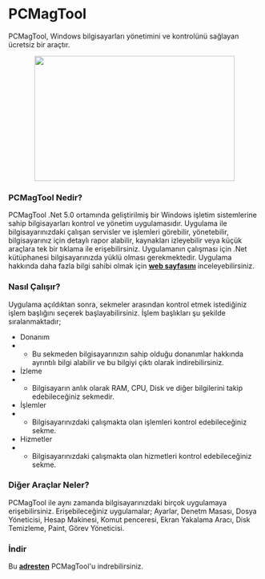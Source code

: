# PCMagTool
PCMagTool, Windows bilgisayarları yönetimini ve kontrolünü sağlayan ücretsiz bir araçtır.

<p align="center">
  <img width="400" height="250" src="https://www.yazilimturkiye.com/wp-content/uploads/2022/07/PCMagTool.jpg">
</p>

### PCMagTool Nedir?
PCMagTool .Net 5.0 ortamında geliştirilmiş bir Windows işletim sistemlerine sahip bilgisayarları kontrol ve yönetim uygulamasıdır. Uygulama ile bilgisayarınızdaki çalışan servisler ve işlemleri görebilir, yönetebilir, bilgisayarınız için detaylı rapor alabilir, kaynakları izleyebilir veya küçük araçlara tek bir tıklama ile erişebilirsiniz. Uygulamanın çalışması için .Net kütüphanesi bilgisayarınızda yüklü olması gerekmektedir. Uygulama hakkında daha fazla bilgi sahibi olmak için <b>[web sayfasını](https://www.yazilimturkiye.com/pcmagtool-bilgisayar-yonetim-araci/)</b> inceleyebilirsiniz.

### Nasıl Çalışır?
Uygulama açıldıktan sonra, sekmeler arasından kontrol etmek istediğiniz işlem başlığını seçerek başlayabilirsiniz. İşlem başlıkları şu şekilde sıralanmaktadır;
- Donanım
- - Bu sekmeden bilgisayarınızın sahip olduğu donanımlar hakkında ayrıntılı bilgi alabilir ve bu bilgiyi çıktı olarak indirebilirsiniz.
- İzleme
- - Bilgisayarın anlık olarak RAM, CPU, Disk ve diğer bilgilerini takip edebileceğiniz sekmedir.
- İşlemler
- - Bilgisayarınızdaki çalışmakta olan işlemleri kontrol edebileceğiniz sekme.
- Hizmetler
- - Bilgisayarınızdaki çalışmakta olan hizmetleri kontrol edebileceğiniz sekme.
### Diğer Araçlar Neler?
PCMagTool ile aynı zamanda bilgisayarınızdaki birçok uygulamaya erişebilirsiniz. Erişebileceğiniz uygulamalar; Ayarlar, Denetm Masası, Dosya Yöneticisi, Hesap Makinesi, Komut penceresi, Ekran Yakalama Aracı, Disk Temizleme, Paint, Görev Yöneticisi.
### İndir
Bu <b>[adresten](https://mega.nz/file/vxkQQarb#4nfUbLw2Vo68mSX8tyq-3-f49qW8EQSjIgvKwaQzm7Y)</b> PCMagTool'u indrebilirsiniz.
